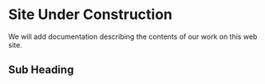 # Site Under Construction

We will add documentation describing the contents of our work on this web site.

## Sub Heading
